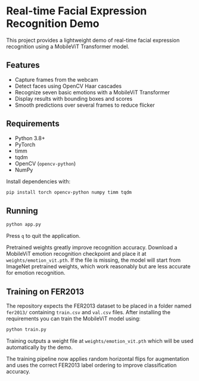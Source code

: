 # Real-time Facial Expression Recognition Demo

This project provides a lightweight demo of real-time facial expression recognition using a MobileViT Transformer model.

## Features

- Capture frames from the webcam
- Detect faces using OpenCV Haar cascades
- Recognize seven basic emotions with a MobileViT Transformer
- Display results with bounding boxes and scores
- Smooth predictions over several frames to reduce flicker


## Requirements

- Python 3.8+
- PyTorch
 - timm
 - tqdm
 - OpenCV (`opencv-python`)
 - NumPy

Install dependencies with:

```bash
pip install torch opencv-python numpy timm tqdm
```

## Running

```bash
python app.py
```

Press `q` to quit the application.

Pretrained weights greatly improve recognition accuracy. Download a MobileViT emotion recognition checkpoint and place it at `weights/emotion_vit.pth`. If the file is missing, the model will start from ImageNet pretrained weights, which work reasonably but are less accurate for emotion recognition.

## Training on FER2013

The repository expects the FER2013 dataset to be placed in a folder named
`fer2013/` containing `train.csv` and `val.csv` files. After installing the
requirements you can train the MobileViT model using:

```bash
python train.py
```

Training outputs a weight file at `weights/emotion_vit.pth` which will be
used automatically by the demo.

The training pipeline now applies random horizontal flips for augmentation and
uses the correct FER2013 label ordering to improve classification accuracy.
